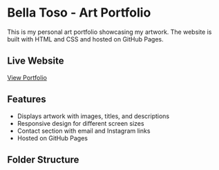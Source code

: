 # Bella Toso - Art Portfolio

This is my personal art portfolio showcasing my artwork. The website is built with HTML and CSS and hosted on GitHub Pages.

## Live Website
[View Portfolio](https://yourusername.github.io/bella-portfolio/)

## Features
- Displays artwork with images, titles, and descriptions
- Responsive design for different screen sizes
- Contact section with email and Instagram links
- Hosted on GitHub Pages

## Folder Structure
